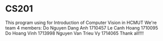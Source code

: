 # CS201
This program using for Introduction of Computer Vision in HCMUT
We're team 4 members:
    Do Nguyen Dang Anh      1710457
    Le Canh Hoang           1710095
    Do Hoang Vinh           1713998
    Nguyen Van Trieu Vy     1714065
Thank all!!!!
